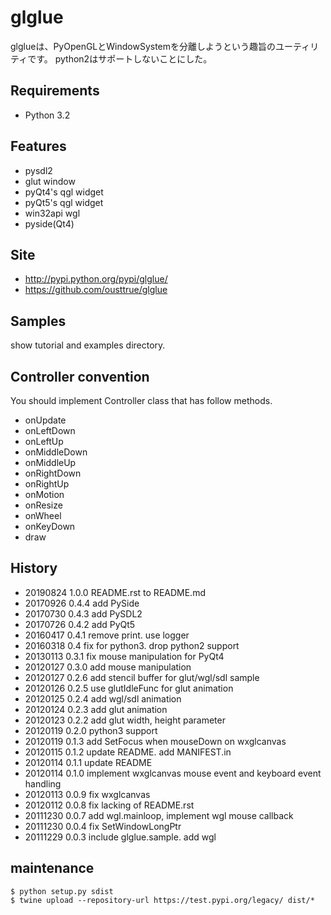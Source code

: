# glglue

glglueは、PyOpenGLとWindowSystemを分離しようという趣旨のユーティリティです。
python2はサポートしないことにした。

## Requirements

* Python 3.2

## Features

* pysdl2
* glut window
* pyQt4's qgl widget
* pyQt5's qgl widget
* win32api wgl
* pyside(Qt4)

## Site

* http://pypi.python.org/pypi/glglue/
* https://github.com/ousttrue/glglue

## Samples

show tutorial and examples directory.

## Controller convention

You should implement Controller class that has follow methods.

* onUpdate
* onLeftDown
* onLeftUp
* onMiddleDown
* onMiddleUp
* onRightDown
* onRightUp
* onMotion
* onResize
* onWheel
* onKeyDown
* draw

## History

* 20190824 1.0.0 README.rst to README.md
* 20170926 0.4.4 add PySide
* 20170730 0.4.3 add PySDL2
* 20170726 0.4.2 add PyQt5
* 20160417 0.4.1 remove print. use logger
* 20160318 0.4 fix for python3. drop python2 support
* 20130113 0.3.1 fix mouse manipulation for PyQt4
* 20120127 0.3.0 add mouse manipulation
* 20120127 0.2.6 add stencil buffer for glut/wgl/sdl sample
* 20120126 0.2.5 use glutIdleFunc for glut animation
* 20120125 0.2.4 add wgl/sdl animation
* 20120124 0.2.3 add glut animation
* 20120123 0.2.2 add glut width, height parameter
* 20120119 0.2.0 python3 support
* 20120119 0.1.3 add SetFocus when mouseDown on wxglcanvas
* 20120115 0.1.2 update README. add MANIFEST.in
* 20120114 0.1.1 update README
* 20120114 0.1.0 implement wxglcanvas mouse event and keyboard event handling
* 20120113 0.0.9 fix wxglcanvas
* 20120112 0.0.8 fix lacking of README.rst
* 20111230 0.0.7 add wgl.mainloop, implement wgl mouse callback
* 20111230 0.0.4 fix SetWindowLongPtr
* 20111229 0.0.3 include glglue.sample. add wgl

## maintenance

```
$ python setup.py sdist
$ twine upload --repository-url https://test.pypi.org/legacy/ dist/*
```
